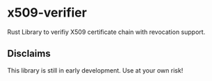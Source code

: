# x509-verifier

Rust Library to verifiy X509 certificate chain with revocation support.

## Disclaims

This library is still in early development. Use at your own risk!
